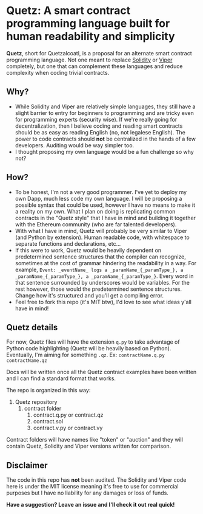 # Quetz: A smart contract programming language built for human readability and simplicity

**Quetz**, short for Quetzalcoatl, is a proposal for an alternate smart contract programming language. Not one meant to replace [Solidity](http://solidity.readthedocs.io/en/develop/) or [Viper](https://vyper.readthedocs.io/en/latest/index.html) completely, but one that can complement these languages and reduce complexity when coding trivial contracts.

## Why?
- While Solidity and Viper are relatively simple languages, they still have a slight barrier to entry for beginners to programming and are tricky even for programming experts (security wise). If we're really going for decentralization, then I believe coding and reading smart contracts should be as easy as reading English (no, not legalese English). The power to code contracts should **not** be centralized in the hands of a few developers. Auditing would be way simpler too.
- I thought proposing my own language would be a fun challenge so why not?

## How?
- To be honest, I'm not a very good programmer. I've yet to deploy my own Dapp, much less code my own language. I will be proposing a possible syntax that could be used, however I have no means to make it a reality on my own. What I plan on doing is replicating common contracts in the "Quetz style" that I have in mind and building it together with the Ethereum community (who are far talented developers).
- With what I have in mind, Quetz will probably be very similar to Viper (and Python by extension). Human readable code, with whitespace to separate functions and declarations, etc...
- If this were to work, Quetz would be heavily dependent on predetermined sentence structures that the compiler can recognize, sometimes at the cost of grammar hindering the readability in a way. For example, `Event: _eventName_ logs a _paramName_{_paramType_}, a _paramName_{_paramType_}, a _paramName_{_paramType_}`. Every word in that sentence surrounded by underscores would be variables. For the rest however, those would the predetermined sentence structures. Change how it's structured and you'll get a compiling error.
- Feel free to fork this repo (it's MIT btw), I'd love to see what ideas y'all have in mind!

## Quetz details
For now, Quetz files will have the extension `q.py` to take advantage of Python code highlighting (Quetz will be heavily based on Python). Eventually, I'm aiming for something `.qz`.
Ex:
`contractName.q.py`
`contractName.qz`

Docs will be written once all the Quetz contract examples have been written and I can find a standard format that works.

The repo is organized in this way:

1. Quetz repository
    1. contract folder
        1. contract.q.py or contract.qz
        2. contract.sol
        3. contract.v.py or contract.vy

Contract folders will have names like "token" or "auction" and they will contain Quetz, Solidity and Viper versions written for comparison.

## Disclaimer
The code in this repo has **not** been audited. The Solidity and Viper code here is under the MIT license meaning it's free to use for commercial purposes but I have no liability for any damages or loss of funds.

**Have a suggestion? Leave an issue and I'll check it out real quick!**
